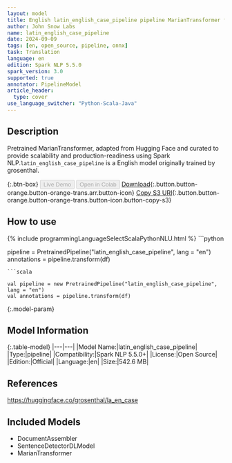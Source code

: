 ```yaml
---
layout: model
title: English latin_english_case_pipeline pipeline MarianTransformer from grosenthal
author: John Snow Labs
name: latin_english_case_pipeline
date: 2024-09-09
tags: [en, open_source, pipeline, onnx]
task: Translation
language: en
edition: Spark NLP 5.5.0
spark_version: 3.0
supported: true
annotator: PipelineModel
article_header:
  type: cover
use_language_switcher: "Python-Scala-Java"
---
```


## Description

Pretrained MarianTransformer, adapted from Hugging Face and curated to provide scalability and production-readiness using Spark NLP.`latin_english_case_pipeline` is a English model originally trained by grosenthal.

{:.btn-box}
<button class="button button-orange" disabled>Live Demo</button>
<button class="button button-orange" disabled>Open in Colab</button>
[Download](https://s3.amazonaws.com/auxdata.johnsnowlabs.com/public/models/latin_english_case_pipeline_en_5.5.0_3.0_1725865604553.zip){:.button.button-orange.button-orange-trans.arr.button-icon}
[Copy S3 URI](s3://auxdata.johnsnowlabs.com/public/models/latin_english_case_pipeline_en_5.5.0_3.0_1725865604553.zip){:.button.button-orange.button-orange-trans.button-icon.button-copy-s3}

## How to use



<div class="tabs-box" markdown="1">
{% include programmingLanguageSelectScalaPythonNLU.html %}
```python

pipeline = PretrainedPipeline("latin_english_case_pipeline", lang = "en")
annotations =  pipeline.transform(df)   

```
```scala

val pipeline = new PretrainedPipeline("latin_english_case_pipeline", lang = "en")
val annotations = pipeline.transform(df)

```
</div>

{:.model-param}
## Model Information

{:.table-model}
|---|---|
|Model Name:|latin_english_case_pipeline|
|Type:|pipeline|
|Compatibility:|Spark NLP 5.5.0+|
|License:|Open Source|
|Edition:|Official|
|Language:|en|
|Size:|542.6 MB|

## References

https://huggingface.co/grosenthal/la_en_case

## Included Models

- DocumentAssembler
- SentenceDetectorDLModel
- MarianTransformer